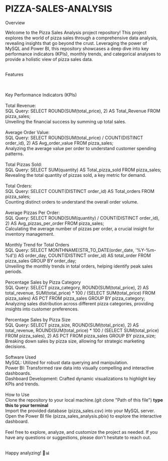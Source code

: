 # PIZZA-SALES-ANALYSIS

Overview<br>

Welcome to the Pizza Sales Analysis project repository! This project explores the world of pizza sales through a comprehensive data analysis, revealing insights that go beyond the crust. Leveraging the power of <br>
MySQL and Power BI, this repository showcases a deep dive into key performance indicators (KPIs), monthly trends, and categorical analyses to provide a holistic view of pizza sales data.
<br>
<br>

Features

<br><br>
Key Performance Indicators (KPIs)<br><br>
Total Revenue:<br>
SQL Query: SELECT ROUND(SUM(total_price), 2) AS Total_Revenue FROM pizza_sales;<br>
Unveiling the financial success by summing up total sales.<br><br>
Average Order Value:<br>
SQL Query: SELECT ROUND(SUM(total_price) / COUNT(DISTINCT order_id), 2) AS Avg_order_value FROM pizza_sales;<br>
Analyzing the average value per order to understand customer spending patterns.<br><br>
Total Pizzas Sold:<br>
SQL Query: SELECT SUM(quantity) AS Total_pizza_sold FROM pizza_sales;<br>
Revealing the total quantity of pizzas sold, a key metric for demand.<br><br>
Total Orders:<br>
SQL Query: SELECT COUNT(DISTINCT order_id) AS Total_orders FROM pizza_sales;<br>
Counting distinct orders to understand the overall order volume.<br><br>
Average Pizzas Per Order:<br>
SQL Query: SELECT ROUND(SUM(quantity) / COUNT(DISTINCT order_id), 2) AS Avg_pizzas_per_order FROM pizza_sales;<br>
Calculating the average number of pizzas per order, a crucial insight for inventory management.<br><br>
Monthly Trend for Total Orders<br>
SQL Query: SELECT MONTHNAME(STR_TO_DATE(order_date, '%Y-%m-%d')) AS order_day, COUNT(DISTINCT order_id) AS total_order FROM pizza_sales GROUP BY order_day;<br>
Unveiling the monthly trends in total orders, helping identify peak sales periods.<br><br>
Percentage Sales by Pizza Category<br>
SQL Query: SELECT pizza_category, ROUND(SUM(total_price), 2) AS total_revenue, SUM(total_price) * 100 / (SELECT SUM(total_price) FROM pizza_sales) AS PCT FROM pizza_sales GROUP BY pizza_category;<br>
Analyzing sales distribution across different pizza categories, providing insights into customer preferences.<br><br>
Percentage Sales by Pizza Size<br>
SQL Query: SELECT pizza_size, ROUND(SUM(total_price), 2) AS total_revenue, ROUND(SUM(total_price) * 100 / (SELECT SUM(total_price) FROM pizza_sales), 2) AS PCT FROM pizza_sales GROUP BY pizza_size;<br>
Breaking down sales by pizza size, allowing for strategic marketing decisions.<br><br>
Software Used<br>
MySQL: Utilized for robust data querying and manipulation.<br>
Power BI: Transformed raw data into visually compelling and interactive dashboards.<br>
Dashboard Development: Crafted dynamic visualizations to highlight key KPIs and trends.<br><br>
How to Use<br>
Clone the repository to your local machine.(git clone "Path of this file") **type this to your terminal**<br>
Import the provided database (pizza_sales.csv) into your MySQL server.<br>
Open the Power BI file (pizza_sales_analysis.pbix) to explore the interactive dashboard.<br><br>
Feel free to explore, analyze, and customize the project as needed. If you have any questions or suggestions, please don't hesitate to reach out.<br><br>

Happy analyzing! 🍕📊


